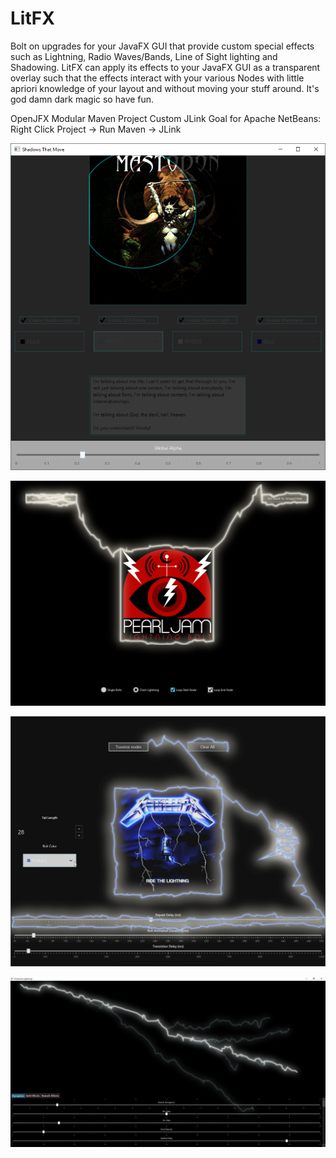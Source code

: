 # LitFX
Bolt on upgrades for your JavaFX GUI that provide custom special effects such as Lightning, Radio Waves/Bands, Line of Sight lighting and Shadowing. LitFX can apply its effects to your JavaFX GUI as a transparent overlay such that the effects interact with your various Nodes with little apriori knowledge of your layout and without moving your stuff around.
It's god damn dark magic so have fun.


OpenJFX Modular Maven Project
Custom JLink Goal for Apache NetBeans: Right Click Project -> Run Maven -> JLink

![](/media/shadows.png)

![](/media/pjchainlitfx.png)

![](/media/ridelitfx.png)

![](/media/LitFX.png)
